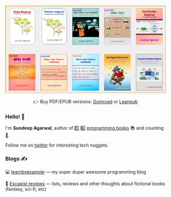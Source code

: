 <p align="center"><img src="https://raw.githubusercontent.com/learnbyexample/learnbyexample/main/images/learnbyexample-books.png" alt="All learnbyexample books" /></p>

<p align="center">👉 Buy PDF/EPUB versions: <a href="https://learnbyexample.gumroad.com/">Gumroad</a> or <a href="https://leanpub.com/u/learnbyexample"> Leanpub</a></p>

### Hello! 👋

I'm **Sundeep Agarwal**, author of 1️⃣ 0️⃣ [programming books](https://learnbyexample.github.io/books/) 📚 and counting 🚀.

Follow me on [twitter](https://twitter.com/learn_byexample) for interesting tech nuggets.

### Blogs ✍️

💻 [learnbyexample](https://learnbyexample.github.io/) — my super duper awesome programming blog

📖 [Escapist reviews](https://learnbyexample.github.io/escapist-reviews/) — lists, reviews and other thoughts about fictional books (fantasy, sci-fi, etc)


